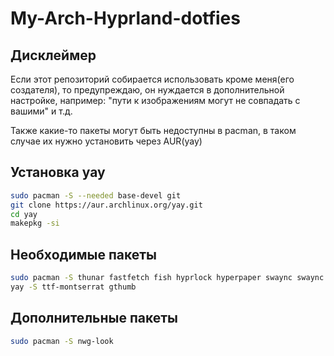 # My-Arch-Hyprland-dotfies

## Дисклеймер
Если этот репозиторий собирается использовать кроме меня(его создателя), то предупреждаю, он нуждается в дополнительной настройке, например: "пути к изображениям могут не совпадать с вашими" и т.д.

Также какие-то пакеты могут быть недоступны в pacman, в таком случае их нужно установить через AUR(yay)

## Установка yay
```bash
sudo pacman -S --needed base-devel git
git clone https://aur.archlinux.org/yay.git
cd yay
makepkg -si
```

## Необходимые пакеты

```bash
sudo pacman -S thunar fastfetch fish hyprlock hyperpaper swaync swaync wlogout ttf-jetbrains-mono
yay -S ttf-montserrat gthumb
```

## Дополнительные пакеты
```bash
sudo pacman -S nwg-look
```
